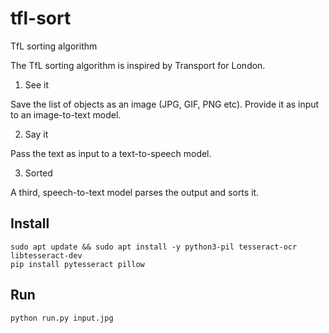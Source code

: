 # tfl-sort
TfL sorting algorithm

The TfL sorting algorithm is inspired by Transport for London.

1. See it

Save the list of objects as an image (JPG, GIF, PNG etc). Provide it as input to an image-to-text model.

2. Say it

Pass the text as input to a text-to-speech model.

3. Sorted

A third, speech-to-text model parses the output and sorts it.

## Install

```
sudo apt update && sudo apt install -y python3-pil tesseract-ocr libtesseract-dev
pip install pytesseract pillow
```

## Run

```
python run.py input.jpg
```